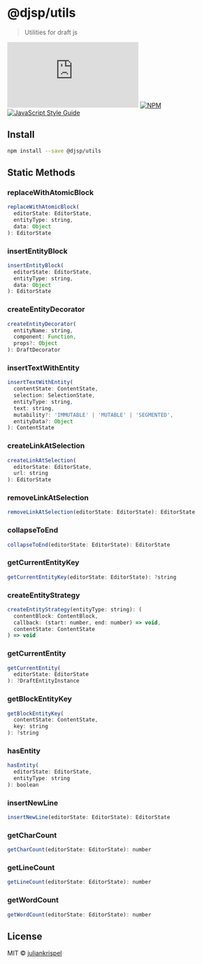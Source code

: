 # @djsp/utils

> Utilities for draft js

![file size](http://img.badgesize.io/https://unpkg.com/@djsp/utils/dist/index.js?label=size&style=flat-square)
[![NPM](https://img.shields.io/npm/v/@djsp/utils.svg)](https://www.npmjs.com/package/@djsp/utils) [![JavaScript Style Guide](https://img.shields.io/badge/code_style-standard-brightgreen.svg)](https://standardjs.com)

## Install

```bash
npm install --save @djsp/utils
```

## Static Methods

### replaceWithAtomicBlock

```javascript
replaceWithAtomicBlock(
  editorState: EditorState,
  entityType: string,
  data: Object
): EditorState
```

### insertEntityBlock

```javascript
insertEntityBlock(
  editorState: EditorState,
  entityType: string,
  data: Object
): EditorState
```

### createEntityDecorator

```javascript
createEntityDecorator(
  entityName: string,
  component: Function,
  props?: Object
): DraftDecorator
```

### insertTextWithEntity

```javascript
insertTextWithEntity(
  contentState: ContentState,
  selection: SelectionState,
  entityType: string,
  text: string,
  mutability?: 'IMMUTABLE' | 'MUTABLE' | 'SEGMENTED',
  entityData?: Object
): ContentState
```

### createLinkAtSelection

```javascript
createLinkAtSelection(
  editorState: EditorState,
  url: string
): EditorState
```

### removeLinkAtSelection

```javascript
removeLinkAtSelection(editorState: EditorState): EditorState
```

### collapseToEnd

```javascript
collapseToEnd(editorState: EditorState): EditorState
```

### getCurrentEntityKey

```javascript
getCurrentEntityKey(editorState: EditorState): ?string
```

### createEntityStrategy

```javascript
createEntityStrategy(entityType: string): (
  contentBlock: ContentBlock,
  callback: (start: number, end: number) => void,
  contentState: ContentState
) => void
```

### getCurrentEntity

```javascript
getCurrentEntity(
  editorState: EditorState
): ?DraftEntityInstance
```

### getBlockEntityKey

```javascript
getBlockEntityKey(
  contentState: ContentState,
  key: string
): ?string
```

### hasEntity

```javascript
hasEntity(
  editorState: EditorState,
  entityType: string
): boolean
```

### insertNewLine

```javascript
insertNewLine(editorState: EditorState): EditorState
```

### getCharCount

```javascript
getCharCount(editorState: EditorState): number
```

### getLineCount

```javascript
getLineCount(editorState: EditorState): number
```

### getWordCount

```javascript
getWordCount(editorState: EditorState): number
```

## License

MIT © [juliankrispel](https://github.com/juliankrispel)
